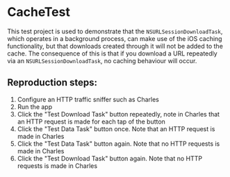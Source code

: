 CacheTest
=========

This test project is used to demonstrate that the `NSURLSessionDownloadTask`, which operates in a background process, can make use of the iOS caching functionality, but that downloads created through it will not be added to the cache. The consequence of this is that if you download a URL repeatedly via an `NSURLSessionDownloadTask`, no caching behaviour will occur.

Reproduction steps:
-------------------

1. Configure an HTTP traffic sniffer such as Charles
2. Run the app
3. Click the "Test Download Task" button repeatedly, note in Charles that an HTTP request is made for each tap of the button
4. Click the "Test Data Task" button once. Note that an HTTP request is made in Charles
5. Click the "Test Data Task" button again. Note that no HTTP requests is made in Charles
6. Click the "Test Download Task" button again. Note that no HTTP requests is made in Charles

